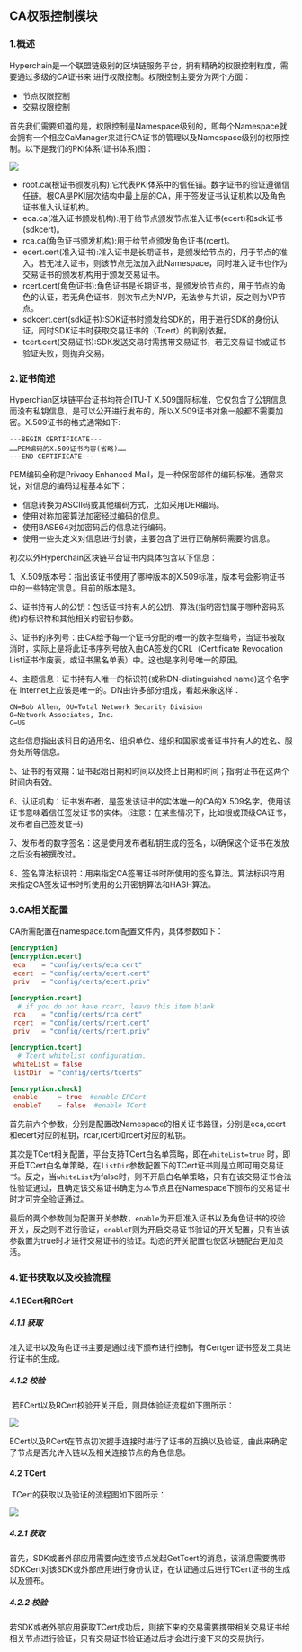 ## CA权限控制模块

### 1.概述

Hyperchain是一个联盟链级别的区块链服务平台，拥有精确的权限控制粒度，需要通过多级的CA证书来						进行权限控制。权限控制主要分为两个方面：

- 节点权限控制
- 交易权限控制

首先我们需要知道的是，权限控制是Namespace级别的，即每个Namespace就会拥有一个相应CaManager来进行CA证书的管理以及Namespace级别的权限控制。以下是我们的PKI体系(证书体系)图：

![](../../images/ca.png)





- root.ca(根证书颁发机构):它代表PKI体系中的信任锚。数字证书的验证遵循信任链。根CA是PKI层次结构中最上层的CA，用于签发证书认证机构以及角色证书准入认证机构。
- eca.ca(准入证书颁发机构):用于给节点颁发节点准入证书(ecert)和sdk证书(sdkcert)。
- rca.ca(角色证书颁发机构):用于给节点颁发角色证书(rcert)。
- ecert.cert(准入证书):准入证书是长期证书，是颁发给节点的，用于节点的准入，若无准入证书，则该节点无法加入此Namespace，同时准入证书也作为交易证书的颁发机构用于颁发交易证书。
- rcert.cert(角色证书):角色证书是长期证书，是颁发给节点的，用于节点的角色的认证，若无角色证书，则次节点为NVP，无法参与共识，反之则为VP节点。
- sdkcert.cert(sdk证书):SDK证书时颁发给SDK的，用于进行SDK的身份认证，同时SDK证书时获取交易证书的（Tcert）的判别依据。
- tcert.cert(交易证书):SDK发送交易时需携带交易证书，若无交易证书或证书验证失败，则抛弃交易。

### 2.证书简述

Hyperchian区块链平台证书均符合ITU-T X.509国际标准，它仅包含了公钥信息而没有私钥信息，是可以公开进行发布的，所以X.509证书对象一般都不需要加密。X.509证书的格式通常如下:

    ---BEGIN CERTIFICATE---
    ……PEM编码的X.509证书内容(省略)……
    ---END CERTIFICATE---

PEM编码全称是Privacy Enhanced Mail，是一种保密邮件的编码标准。通常来说，对信息的编码过程基本如下：

- 信息转换为ASCII码或其他编码方式，比如采用DER编码。
- 使用对称加密算法加密经过编码的信息。
- 使用BASE64对加密码后的信息进行编码。
- 使用一些头定义对信息进行封装，主要包含了进行正确解码需要的信息。

初次以外Hyperchain区块链平台证书内具体包含以下信息：

1、X.509版本号：指出该证书使用了哪种版本的X.509标准，版本号会影响证书中的一些特定信息。目前的版本是3。

2、证书持有人的公钥：包括证书持有人的公钥、算法(指明密钥属于哪种密码系统)的标识符和其他相关的密钥参数。

3、证书的序列号：由CA给予每一个证书分配的唯一的数字型编号，当证书被取消时，实际上是将此证书序列号放入由CA签发的CRL（Certificate Revocation List证书作废表，或证书黑名单表）中。这也是序列号唯一的原因。

4、主题信息：证书持有人唯一的标识符(或称DN-distinguished name)这个名字在 Internet上应该是唯一的。DN由许多部分组成，看起来象这样：

```
CN=Bob Allen, OU=Total Network Security Division
O=Network Associates, Inc.
C=US
```

这些信息指出该科目的通用名、组织单位、组织和国家或者证书持有人的姓名、服务处所等信息。

5、证书的有效期：证书起始日期和时间以及终止日期和时间；指明证书在这两个时间内有效。

6、认证机构：证书发布者，是签发该证书的实体唯一的CA的X.509名字。使用该证书意味着信任签发证书的实体。(注意：在某些情况下，比如根或顶级CA证书，发布者自己签发证书)

7、发布者的数字签名：这是使用发布者私钥生成的签名，以确保这个证书在发放之后没有被撰改过。

8、签名算法标识符：用来指定CA签署证书时所使用的签名算法。算法标识符用来指定CA签发证书时所使用的公开密钥算法和HASH算法。

### 3.CA相关配置

CA所需配置在namespace.toml配置文件内，具体参数如下：

``` toml
[encryption]
[encryption.ecert]
 eca    = "config/certs/eca.cert"
 ecert  = "config/certs/ecert.cert"
 priv   = "config/certs/ecert.priv"

[encryption.rcert]
  # if you do not have rcert, leave this item blank
 rca    = "config/certs/rca.cert"
 rcert  = "config/certs/rcert.cert"
 priv   = "config/certs/rcert.priv"

[encryption.tcert]
  # Tcert whitelist configuration.
 whiteList = false
 listDir  = "config/certs/tcerts"

[encryption.check]
 enable     = true  #enable ERCert
 enableT    = false  #enable TCert
```

首先前六个参数，分别是配置改Namespace的相关证书路径，分别是eca,ecert和ecert对应的私钥，rcar,rcert和rcert对应的私钥。

其次是TCert相关配置，平台支持TCert白名单策略，即在` whiteList=true ` 时，即开启TCert白名单策略，在`listDir`参数配置下的TCert证书则是立即可用交易证书。反之，当`whiteList`为false时，则不开启白名单策略，只有在该交易证书合法性验证通过，且确定该交易证书确定为本节点且在Namespace下颁布的交易证书时才可完全验证通过。

最后的两个参数则为配置开关参数，`enable`为开启准入证书以及角色证书的校验开关，反之则不进行验证，`enableT`则为开启交易证书验证的开关配置，只有当该参数置为true时才进行交易证书的验证。动态的开关配置也使区块链配台更加灵活。

### 4.证书获取以及校验流程

#### 4.1 ECert和RCert

##### 4.1.1 获取

​	准入证书以及角色证书主要是通过线下颁布进行控制，有Certgen证书签发工具进行证书的生成。	

##### 4.1.2 校验

​	若ECert以及RCert校验开关开启，则具体验证流程如下图所示：

![](../../images/ercert.png)

​	ECert以及RCert在节点初次握手连接时进行了证书的互换以及验证，由此来确定了节点是否允许入链以及相关连接节点的角色信息。

#### 4.2 TCert

​	TCert的获取以及验证的流程图如下图所示：

![](../../images/Tcert.png)

##### 4.2.1 获取

​	首先，SDK或者外部应用需要向连接节点发起GetTcert的消息，该消息需要携带SDKCert对该SDK或外部应用进行身份认证，在认证通过后进行TCert证书的生成以及颁布。

##### 4.2.2 校验

​	若SDK或者外部应用获取TCert成功后，则接下来的交易需要携带相关交易证书给相关节点进行验证，只有交易证书验证通过后才会进行接下来的交易执行。









